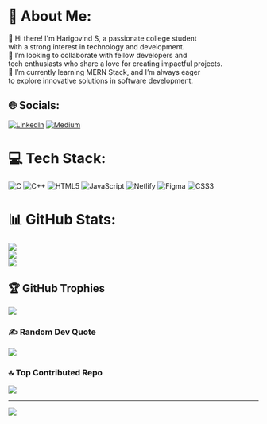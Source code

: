 # 💫 About Me:
 👋 Hi there! I'm Harigovind S, a passionate college student <br>      with a strong interest in technology and development.<br>🤝 I’m looking to collaborate with fellow developers and <br>      tech enthusiasts who share a love for creating impactful projects.<br>🌱 I’m currently learning MERN Stack, and I’m always eager <br>     to explore innovative solutions in software development.<br>   


## 🌐 Socials:
[![LinkedIn](https://img.shields.io/badge/LinkedIn-%230077B5.svg?logo=linkedin&logoColor=white)](https://linkedin.com/in/https://www.linkedin.com/in/harigovind-s-26837326b/) [![Medium](https://img.shields.io/badge/Medium-12100E?logo=medium&logoColor=white)](https://medium.com/@https://medium.com/@harigovinds) 


# 💻 Tech Stack:
![C](https://img.shields.io/badge/c-%2300599C.svg?style=for-the-badge&logo=c&logoColor=white) ![C++](https://img.shields.io/badge/c++-%2300599C.svg?style=for-the-badge&logo=c%2B%2B&logoColor=white) ![HTML5](https://img.shields.io/badge/html5-%23E34F26.svg?style=for-the-badge&logo=html5&logoColor=white) ![JavaScript](https://img.shields.io/badge/javascript-%23323330.svg?style=for-the-badge&logo=javascript&logoColor=%23F7DF1E) ![Netlify](https://img.shields.io/badge/netlify-%23000000.svg?style=for-the-badge&logo=netlify&logoColor=#00C7B7) ![Figma](https://img.shields.io/badge/figma-%23F24E1E.svg?style=for-the-badge&logo=figma&logoColor=white) ![CSS3](https://img.shields.io/badge/css3-%231572B6.svg?style=for-the-badge&logo=css3&logoColor=white)
# 📊 GitHub Stats:
![](https://github-readme-stats.vercel.app/api?username=Harigovind8848&theme=transparent&hide_border=false&include_all_commits=true&count_private=true)<br/>
![](https://github-readme-streak-stats.herokuapp.com/?user=Harigovind8848&theme=transparent&hide_border=false)<br/>
![](https://github-readme-stats.vercel.app/api/top-langs/?username=Harigovind8848&theme=transparent&hide_border=false&include_all_commits=true&count_private=true&layout=compact)

## 🏆 GitHub Trophies
![](https://github-profile-trophy.vercel.app/?username=Harigovind8848&theme=radical&no-frame=true&no-bg=false&margin-w=4)

### ✍️ Random Dev Quote
![](https://quotes-github-readme.vercel.app/api?type=vetical&theme=gruvbox)

### 🔝 Top Contributed Repo
![](https://github-contributor-stats.vercel.app/api?username=Harigovind8848&limit=5&theme=dark&combine_all_yearly_contributions=true)

---
[![](https://visitcount.itsvg.in/api?id=Harigovind8848&icon=0&color=0)](https://visitcount.itsvg.in)

<!-- Proudly created with GPRM ( https://gprm.itsvg.in ) -->

<!---
Harigovind8848/Harigovind8848 is a ✨ special ✨ repository because its `README.md` (this file) appears on your GitHub profile.
You can click the Preview link to take a look at your changes.
--->
